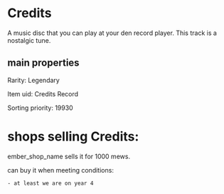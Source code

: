 # Credits

A music disc that you can play at your den record player. This track is a nostalgic tune.

## main properties

Rarity: Legendary

Item uid: Credits Record

Sorting priority: 19930

# shops selling Credits:

ember_shop_name sells it for 1000 mews.

  can buy it when meeting conditions: 

    - at least we are on year 4